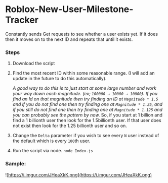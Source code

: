 # Roblox-New-User-Milestone-Tracker
Constantly sends Get requests to see whether a user exists yet. If it does then it moves on to the next ID and repeats that until it exists. 

### Steps
1. Download the script
2. Find the most recent ID within some reasonable range. (I will add an update in the future to do this automatically).

    *A good way to do this is to just start at some large number and work your way down each magnitude. (ex; `100000 → 10000 → 10000`). If you find an Id on that magnitude then try finding an ID at `Magnitude * 1.5` and if you do not find one then try finding one at `Magnitude * 1.25`, and if you still do not find one then try finding one at `Magnitude * 1.125` and you can probably see the pattern by now.* So, if you start at 1 billion and find a 1 billionth user then look for the 1.5billionth user. If that user does not exist then look for the 1.25 billionth user and so on.
4. Change the `Delta` parameter if you wish to see every `N` user instead of the default which is every `100`th user.
5. Run the script via node. `node Index.js`

### Sample: 

![https://i.imgur.com/JHeaXkK.png](https://i.imgur.com/JHeaXkK.png)
